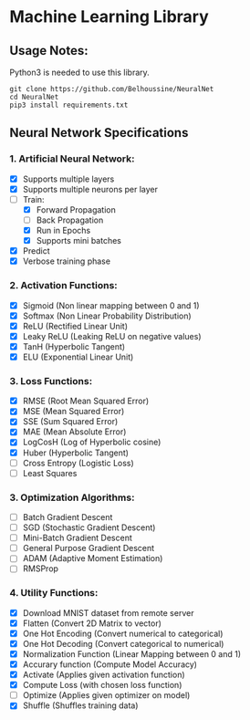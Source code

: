 # Machine Learning Library
## Usage Notes:
Python3 is needed to use this library.
```
git clone https://github.com/Belhoussine/NeuralNet
cd NeuralNet
pip3 install requirements.txt
```

## Neural Network Specifications

### 1. Artificial Neural Network:
- [x] Supports multiple layers
- [x] Supports multiple neurons per layer
- [ ] Train:
    - [x] Forward Propagation
    - [ ] Back Propagation  
    - [x] Run in Epochs
    - [x] Supports mini batches
- [x] Predict
- [x] Verbose training phase 

### 2. Activation Functions:

- [x] Sigmoid (Non linear mapping between 0 and 1)
- [x] Softmax (Non Linear Probability Distribution)
- [x] ReLU (Rectified Linear Unit)
- [x] Leaky ReLU (Leaking ReLU on negative values)
- [x] TanH (Hyperbolic Tangent)
- [x] ELU (Exponential Linear Unit)

### 3. Loss Functions:

- [x] RMSE (Root Mean Squared Error)
- [x] MSE (Mean Squared Error)
- [x] SSE (Sum Squared Error)
- [x] MAE (Mean Absolute Error)
- [x] LogCosH (Log of Hyperbolic cosine)
- [x] Huber (Hyperbolic Tangent)
- [ ] Cross Entropy (Logistic Loss)
- [ ] Least Squares 

### 3. Optimization Algorithms:

- [ ] Batch Gradient Descent
- [ ] SGD (Stochastic Gradient Descent)
- [ ] Mini-Batch Gradient Descent
- [ ] General Purpose Gradient Descent
- [ ] ADAM (Adaptive Moment Estimation)
- [ ] RMSProp

### 4. Utility Functions:

- [x] Download MNIST dataset from remote server
- [x] Flatten (Convert 2D Matrix to vector)
- [x] One Hot Encoding (Convert numerical to categorical)
- [x] One Hot Decoding (Convert categorical to numerical)
- [x] Normalization Function (Linear Mapping between 0 and 1)
- [x] Accurary function (Compute Model Accuracy)
- [x] Activate (Applies given activation function)
- [x] Compute Loss (with chosen loss function)
- [ ] Optimize (Applies given optimizer on model)
- [x] Shuffle (Shuffles training data)
